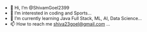 - 👋 Hi, I’m @ShivamGoel2399
- 👀 I’m interested in coding and Sports...
- 🌱 I’m currently learning Java Full Stack, ML, AI, Data Science...
- 📫 How to reach me shiva23goel@gmail.com ...

<!---
ShivamGoel2399/ShivamGoel2399 is a ✨ special ✨ repository because its `README.md` (this file) appears on your GitHub profile.
You can click the Preview link to take a look at your changes.
--->
